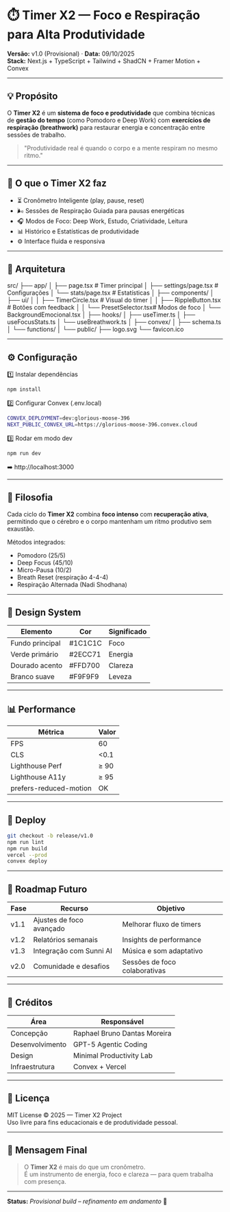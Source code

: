 # ⏱️ Timer X2 — Foco e Respiração para Alta Produtividade

**Versão:** v1.0 (Provisional) · **Data:** 09/10/2025  
**Stack:** Next.js + TypeScript + Tailwind + ShadCN + Framer Motion + Convex  

---

## 💡 Propósito

O **Timer X2** é um **sistema de foco e produtividade** que combina técnicas de **gestão do tempo** (como Pomodoro e Deep Work) com **exercícios de respiração (breathwork)** para restaurar energia e concentração entre sessões de trabalho.

> "Produtividade real é quando o corpo e a mente respiram no mesmo ritmo."  

---

## 🎯 O que o Timer X2 faz

- ⏳ Cronômetro Inteligente (play, pause, reset)  
- 🌬️ Sessões de Respiração Guiada para pausas energéticas  
- 🎧 Modos de Foco: Deep Work, Estudo, Criatividade, Leitura  
- 📊 Histórico e Estatísticas de produtividade  
- ⚙️ Interface fluida e responsiva  

---

## 🧱 Arquitetura

src/
├── app/
│   ├── page.tsx              # Timer principal
│   ├── settings/page.tsx     # Configurações
│   └── stats/page.tsx        # Estatísticas
│
├── components/
│   ├── ui/
│   │   ├── TimerCircle.tsx   # Visual do timer
│   │   ├── RippleButton.tsx  # Botões com feedback
│   │   └── PresetSelector.tsx# Modos de foco
│   └── BackgroundEmocional.tsx
│
├── hooks/
│   ├── useTimer.ts
│   ├── useFocusStats.ts
│   └── useBreathwork.ts
│
├── convex/
│   ├── schema.ts
│   └── functions/
│
└── public/
    ├── logo.svg
    └── favicon.ico

---

## ⚙️ Configuração

1️⃣ Instalar dependências  
```bash
npm install
```

2️⃣ Configurar Convex (.env.local)  
```bash
CONVEX_DEPLOYMENT=dev:glorious-moose-396
NEXT_PUBLIC_CONVEX_URL=https://glorious-moose-396.convex.cloud
```

3️⃣ Rodar em modo dev  
```bash
npm run dev
```  
➡️ http://localhost:3000

---

## 🧘 Filosofia

Cada ciclo do **Timer X2** combina **foco intenso** com **recuperação ativa**, permitindo que o cérebro e o corpo mantenham um ritmo produtivo sem exaustão.

Métodos integrados:
- Pomodoro (25/5)
- Deep Focus (45/10)
- Micro-Pausa (10/2)
- Breath Reset (respiração 4-4-4)
- Respiração Alternada (Nadi Shodhana)

---

## 🎨 Design System

| Elemento | Cor | Significado |
|-----------|------|-------------|
| Fundo principal | #1C1C1C | Foco |
| Verde primário | #2ECC71 | Energia |
| Dourado acento | #FFD700 | Clareza |
| Branco suave | #F9F9F9 | Leveza |

---

## 📊 Performance

| Métrica | Valor |
|----------|--------|
| FPS | 60 |
| CLS | <0.1 |
| Lighthouse Perf | ≥ 90 |
| Lighthouse A11y | ≥ 95 |
| prefers-reduced-motion | OK |

---

## 🚀 Deploy

```bash
git checkout -b release/v1.0
npm run lint
npm run build
vercel --prod
convex deploy
```

---

## 🧩 Roadmap Futuro

| Fase | Recurso | Objetivo |
|------|----------|-----------|
| v1.1 | Ajustes de foco avançado | Melhorar fluxo de timers |
| v1.2 | Relatórios semanais | Insights de performance |
| v1.3 | Integração com Sunni AI | Música e som adaptativo |
| v2.0 | Comunidade e desafios | Sessões de foco colaborativas |

---

## 👤 Créditos

| Área | Responsável |
|------|--------------|
| Concepção | Raphael Bruno Dantas Moreira |
| Desenvolvimento | GPT-5 Agentic Coding |
| Design | Minimal Productivity Lab |
| Infraestrutura | Convex + Vercel |

---

## 📄 Licença
MIT License © 2025 — Timer X2 Project  
Uso livre para fins educacionais e de produtividade pessoal.

---

## 💬 Mensagem Final

> O **Timer X2** é mais do que um cronômetro.  
> É um instrumento de energia, foco e clareza — para quem trabalha com presença.

---

**Status:** *Provisional build – refinamento em andamento* 🌱
